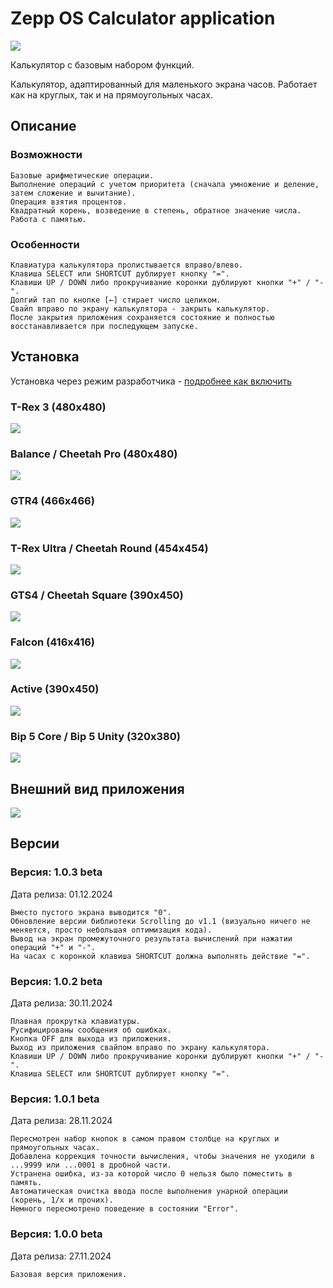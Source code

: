 # Zepp OS Calculator application

![](https://i.ibb.co/VpXkddg/icon.png)

Калькулятор с базовым набором функций.

Калькулятор, адаптированный для маленького экрана часов. Работает как на круглых, так и на прямоугольных часах.

## Описание

### Возможности

    Базовые арифметические операции.
    Выполнение операций с учетом приоритета (сначала умножение и деление, затем сложение и вычитание).
    Операция взятия процентов.
    Квадратный корень, возведение в степень, обратное значение числа.
    Работа с памятью.

### Особенности

    Клавиатура калькулятора пролистывается вправо/влево.
    Клавиша SELECT или SHORTCUT дублирует кнопку "=".
    Клавиши UP / DOWN либо прокручивание коронки дублируют кнопки "+" / "-".
    Долгий тап по кнопке [←] стирает число целиком.
    Свайп вправо по экрану калькулятора - закрыть калькулятор.
    После закрытия приложения сохраняется состояние и полностью восстанавливается при последующем запуске.

## Установка

Установка через режим разработчика - [подробнее как включить](https://4pda.to/forum/index.php?showtopic=1075239&view=findpost&p=125626228) 

### T-Rex 3 (480x480)

![](https://i.ibb.co/CsDcPJt/calc-r-MHS-480x480.png)

### Balance / Cheetah Pro (480x480)

![](https://i.ibb.co/KzrQMzX/calc-r-NXP-480x480.png)

### GTR4 (466x466)

![](https://i.ibb.co/0JjDjfR/calc-r-NXP-466x466.png)

### T-Rex Ultra / Cheetah Round (454x454)

![](https://i.ibb.co/Mg880W9/calc-r-NXP-454x454.png)

### GTS4 / Cheetah Square (390x450)

![](https://i.ibb.co/VVgmncZ/calc-s-Apollo-390x450.png)

### Falcon (416x416)

![](https://i.ibb.co/r0brmd2/calc-r-NXP-416x416.png)

### Active (390x450)

![](https://i.ibb.co/Zg8S5kR/calc-s-NXP-390x450.png)

### Bip 5 Core / Bip 5 Unity (320x380)

![](https://i.ibb.co/zXyQcmq/calc-s-Apollo-320x380.png)

## Внешний вид приложения

![](https://i.ibb.co/7rPgnfs/calc.jpg)

## Версии

### Версия: 1.0.3 beta

Дата релиза: 01.12.2024

    Вместо пустого экрана выводится "0".
    Обновление версии библиотеки Scrolling до v1.1 (визуально ничего не меняется, просто небольшая оптимизация кода).
    Вывод на экран промежуточного результата вычислений при нажатии операций "+" и "-".
    На часах с коронкой клавиша SHORTCUT должна выполнять действие "=".

### Версия: 1.0.2 beta

Дата релиза: 30.11.2024

    Плавная прокрутка клавиатуры.
    Русифицированы сообщения об ошибках.
    Кнопка OFF для выхода из приложения.
    Выход из приложения свайпом вправо по экрану калькулятора.
    Клавиши UP / DOWN либо прокручивание коронки дублируют кнопки "+" / "-".
    Клавиша SELECT или SHORTCUT дублирует кнопку "=".

### Версия: 1.0.1 beta

Дата релиза: 28.11.2024

    Пересмотрен набор кнопок в самом правом столбце на круглых и прямоугольных часах.
    Добавлена коррекция точности вычисления, чтобы значения не уходили в ...9999 или ...0001 в дробной части.
    Устранена ошибка, из-за которой число 0 нельзя было поместить в память.
    Автоматическая очистка ввода после выполнения унарной операции (корень, 1/x и прочих).
    Немного пересмотрено поведение в состоянии "Error".

### Версия: 1.0.0 beta

Дата релиза: 27.11.2024

    Базовая версия приложения.
    
